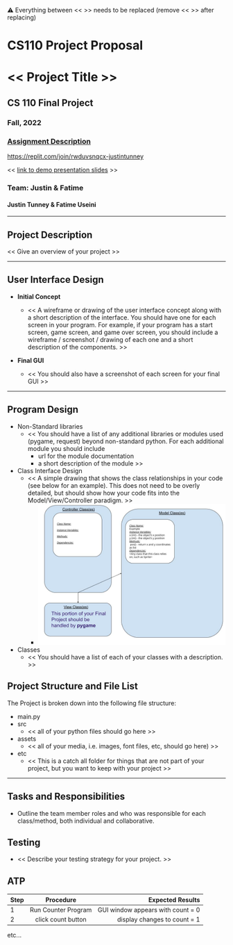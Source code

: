 :warning: Everything between << >> needs to be replaced (remove << >> after replacing)
# CS110 Project Proposal
# << Project Title >>
## CS 110 Final Project
### Fall, 2022
### [Assignment Description](https://docs.google.com/document/d/1H4R6yLL7som1lglyXWZ04RvTp_RvRFCCBn6sqv-82ps/edit?usp=sharing)

https://replit.com/join/rwduvsnqcx-justintunney

<< [link to demo presentation slides](#) >>

### Team: Justin & Fatime
#### Justin Tunney & Fatime Useini

***

## Project Description

<< Give an overview of your project >>

***    

## User Interface Design

- **Initial Concept**
  - << A wireframe or drawing of the user interface concept along with a short description of the interface. You should have one for each screen in your program. For example, if your program has a start screen, game screen, and game over screen, you should include a wireframe / screenshot / drawing of each one and a short description of the components. >>
    
    
- **Final GUI**
  - << You should also have a screenshot of each screen for your final GUI >>

***        

## Program Design

* Non-Standard libraries
    * << You should have a list of any additional libraries or modules used (pygame, request) beyond non-standard python. 
         For each additional module you should include
         - url for the module documentation
         - a short description of the module >>
* Class Interface Design
    * << A simple drawing that shows the class relationships in your code (see below for an example). This does not need to be overly detailed, but should show how your code fits into the Model/View/Controller paradigm. >>
        * ![class diagram](assets/class_diagram.jpg) 
* Classes
    * << You should have a list of each of your classes with a description. >>

## Project Structure and File List

The Project is broken down into the following file structure:

* main.py
* src
    * << all of your python files should go here >>
* assets
    * << all of your media, i.e. images, font files, etc, should go here) >>
* etc
    * << This is a catch all folder for things that are not part of your project, but you want to keep with your project >>

***

## Tasks and Responsibilities 

   * Outline the team member roles and who was responsible for each class/method, both individual and collaborative.

## Testing

* << Describe your testing strategy for your project. >>

## ATP

| Step                 |Procedure             |Expected Results                   |
|----------------------|:--------------------:|----------------------------------:|
|  1                   | Run Counter Program  |GUI window appears with count = 0  |
|  2                   | click count button   | display changes to count = 1      |
etc...
